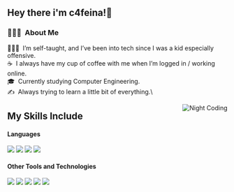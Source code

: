 <h2 align="left">Hey there i'm c4feina!👋</h2>

<!-- ## 👋 &nbsp;Hey there! I'm Aditya Kanoi -->

### 👨🏻‍💻 &nbsp;About Me

👨🏻‍💻 &nbsp;I’m self-taught, and I’ve been into tech since I was a kid especially offensive.\
☕ &nbsp;I always have my cup of coffee with me when I’m logged in / working online.\
🎓 &nbsp;Currently studying Computer Engineering.\
✍️ &nbsp;Always trying to learn a little bit of everything.\

<img alt="Night Coding" src="https://media.giphy.com/media/v1.Y2lkPTc5MGI3NjExZWdtcDg0aWxqZ2Z5N3Z2Z29oZ3dwb3ZhMW94N3ZwOTU0dGNzdGhqMyZlcD12MV9naWZzX3NlYXJjaCZjdD1n/oZEBLugoTthxS/giphy.gif" align="right"/>

## My Skills Include

<h4> Languages </h4>
<span> 
  <img src="https://img.shields.io/badge/HTML5-E34F26?style=for-the-badge&logo=html5&logoColor=white">
  <img src="https://img.shields.io/badge/CSS3-1572B6?style=for-the-badge&logo=css3&logoColor=white">
  <img src="https://img.shields.io/badge/C-00599C?style=for-the-badge&logo=c&logoColor=white">
  <img src="https://img.shields.io/badge/python-3670A0?style=for-the-badge&logo=python&logoColor=ffdd54">

</span>


<h4> Other Tools and Technologies </h4>
<span>
   <img src= "https://img.shields.io/badge/Linux-FCC624?style=for-the-badge&logo=linux&logoColor=black">
  <img src="https://img.shields.io/badge/Git-F05032?style=for-the-badge&logo=git&logoColor=white">
  <img src="https://img.shields.io/badge/jira-%230A0FFF.svg?style=for-the-badge&logo=jira&logoColor=white">
 <img src= "https://img.shields.io/badge/adobe%20photoshop-%2331A8FF.svg?style=for-the-badge&logo=adobe%20photoshop&logoColor=white">
 <img src= "https://img.shields.io/badge/Tor-7D4698?style=for-the-badge&logo=Tor-Browser&logoColor=white">




</span>
